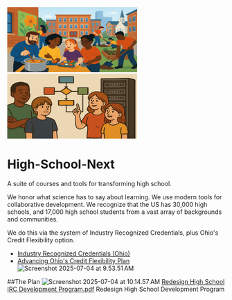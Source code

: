 
<img src="assets/c932fbb6-7bab-40fe-bb71-411c65a0924c.png" width="300" height="150">
<img src="assets/ChatGPT%20Image%20Jul%203,%202025%20at%2005_09_20%20AM.png" width="300" height="150">

# High-School-Next
A suite of courses and tools for transforming high school.

We honor what science has to say about learning. We use modern tools for collaborative development. We recognize that the US has 30,000 high schools, and 17,000 high school students from a vast array of backgrounds and communities.

We do this via the system of Industry Recognized Credentials, plus Ohio's Credit Flexibility option.
* [Industry Recognized Credentials (Ohio)](https://education.ohio.gov/Topics/Ohio-s-Graduation-Requirements/Contacts-and-Resources/Industry-Recognized-Credentials/Industry-Recognized-Credentials-by-Career-Field)
* [Advancing Ohio's Credit Flexibility Plan](https://prezi.com/v70tyr1h7t19/advancing-ohios-credit-flexibility-plan/)
![Screenshot 2025-07-04 at 9.53.51 AM](assets/Screenshot%202025-07-04%20at%209.53.51%E2%80%AFAM.png)

##The Plan
![Screenshot 2025-07-04 at 10.14.57 AM](assets/Screenshot%202025-07-04%20at%2010.14.57%E2%80%AFAM.png)
[Redesign High School IRC Development Program.pdf](Redesign%20High%20School%20Development%20Program.pdf)
Redesign High School Development Program
